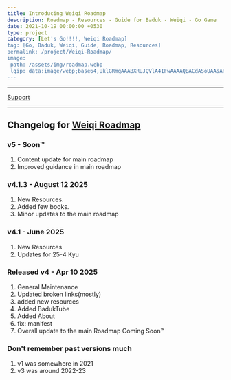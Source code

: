 ```yaml
---
title: Introducing Weiqi Roadmap
description: Roadmap - Resources - Guide for Baduk - Weiqi - Go Game
date: 2021-10-19 00:00:00 +0530
type: project
category: [Let's Go!!!!, Weiqi Roadmap]
tag: [Go, Baduk, Weiqi, Guide, Roadmap, Resources]
permalink: /project/Weiqi-Roadmap/
image:
 path: /assets/img/roadmap.webp
 lqip: data:image/webp;base64,UklGRmgAAABXRUJQVlA4IFwAAAAQBACdASoUAAsAPzmGuVOvKSWisAgB4CcJYgCw7CIHjdheu9+YMN0wAAD9n5p/paiWQEU8KwbiX+UOv3DkEFq0xDtZdLE07pGB+i3j16uWxdugR7TSho78HT4AAA==
---
```



<hr>
<a href="/Support/" class="btn grn fas fa-money-bill"> Support</a> 

---

## Changelog for [Weiqi Roadmap](https://weiqi.soumyak4.in)

### v5 - Soon™

1. Content update for main roadmap
2. Improved guidance in main roadmap

### v4.1.3 - August 12 2025

1. New Resources. 
2. Added few books.
3. Minor updates to the main roadmap

### v4.1 - June 2025

1. New Resources
2. Updates for 25-4 Kyu

### Released v4 - Apr 10 2025

1. General Maintenance 
2. Updated broken links(mostly)
3. added new resources
4. Added BadukTube
5. Added About
6. fix: manifest
7. Overall update to the main Roadmap Coming Soon™

### Don't remember past versions much

1. v1 was somewhere in 2021
2. v3 was around 2022-23
